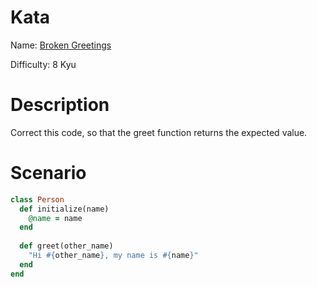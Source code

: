 # Kata
Name: [Broken Greetings](https://www.codewars.com/kata/50654ddff44f800200000001)

Difficulty: 8 Kyu

# Description
Correct this code, so that the greet function returns the expected value.

# Scenario
```ruby
class Person
  def initialize(name)
    @name = name
  end
  
  def greet(other_name)
    "Hi #{other_name}, my name is #{name}"
  end
end
```